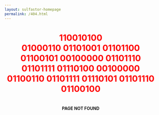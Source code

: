 ```yaml
---
layout: sulfastor-homepage
permalink: /404.html
---
```


<h1 style="color: red;text-align:center;">110010100 <br> 01000110 01101001 01101100 01100101 00100000 01101110 01101111 01110100 00100000 01100110 01101111 01110101 01101110 01100100<h1>

<h4 style="text-align:center;">PAGE NOT FOUND</h4>

